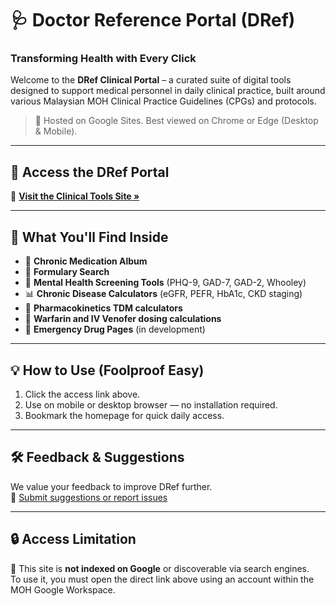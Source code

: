 # 🩺 Doctor Reference Portal (DRef)
### Transforming Health with Every Click

Welcome to the **DRef Clinical Portal** – a curated suite of digital tools designed to support medical personnel in daily clinical practice, built around various Malaysian MOH Clinical Practice Guidelines (CPGs) and protocols.

> 🏥 Hosted on Google Sites. Best viewed on Chrome or Edge (Desktop & Mobile).

---

## 🔗 Access the DRef Portal

📎 **[Visit the Clinical Tools Site »](https://sites.google.com/moh.gov.my/albumubatkkmahligai)**  

---

## 📌 What You'll Find Inside

- 🩻 **Chronic Medication Album**
- 💉 **Formulary Search**
- 🧠 **Mental Health Screening Tools** (PHQ-9, GAD-7, GAD-2, Whooley)
- 📊 **Chronic Disease Calculators** (eGFR, PEFR, HbA1c, CKD staging)
- 💉 **Pharmacokinetics TDM calculators**
- 💉 **Warfarin and IV Venofer dosing calculations**
- 🚨 **Emergency Drug Pages** (in development)

---

## 💡 How to Use (Foolproof Easy)

1. Click the access link above.
2. Use on mobile or desktop browser — no installation required.
3. Bookmark the homepage for quick daily access.

---

## 🛠 Feedback & Suggestions

We value your feedback to improve DRef further.  
📝 [Submit suggestions or report issues](https://docs.google.com/forms/d/e/1FAIpQLSebFDPgRZf5GH_zGiCq0IWO-mlZXVY2Vlye1qEVdBDYXK9isg/viewform?pli=1)

---

## 🔒 Access Limitation

📢 This site is **not indexed on Google** or discoverable via search engines.  
To use it, you must open the direct link above using an account within the MOH Google Workspace.

